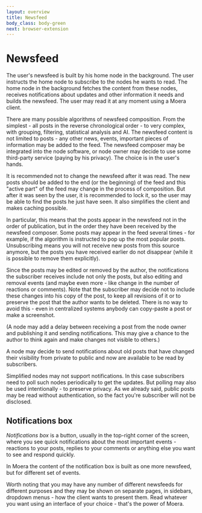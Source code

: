 ```yaml
---
layout: overview
title: Newsfeed
body_class: body-green
next: browser-extension
---
```


# Newsfeed

The user's newsfeed is built by his home node in the background. The
user instructs the home node to subscribe to the nodes he wants to read.
The home node in the background fetches the content from these nodes,
receives notifications about updates and other information it needs and
builds the newsfeed. The user may read it at any moment using a Moera
client.

There are many possible algorithms of newsfeed composition. From the
simplest - all posts in the reverse chronological order - to very
complex, with grouping, filtering, statistical analysis and AI. The
newsfeed content is not limited to posts - any other news, events,
important pieces of information may be added to the feed. The newsfeed
composer may be integrated into the node software, or node owner may
decide to use some third-party service (paying by his privacy). The
choice is in the user's hands.

It is recommended not to change the newsfeed after it was read. The new
posts should be added to the end (or the beginning) of the feed and this
"active part" of the feed may change in the process of composition. But
after it was seen by the user, it is recommended to lock it, so the user
may be able to find the posts he just have seen. It also simplifies the
client and makes caching possible.

In particular, this means that the posts appear in the newsfeed not in
the order of publication, but in the order they have been received by
the newsfeed composer. Some posts may appear in the feed several times -
for example, if the algorithm is instructed to pop up the most popular
posts. Unsubscribing means you will not receive new posts from this
source anymore, but the posts you have received earlier do not disappear
(while it is possible to remove them explicitly).

Since the posts may be edited or removed by the author, the
notifications the subscriber receives include not only the posts, but
also editing and removal events (and maybe even more - like change in
the number of reactions or comments). Note that the subscriber may
decide not to include these changes into his copy of the post, to keep
all revisions of it or to preserve the post that the author wants to be
deleted. There is no way to avoid this - even in centralized systems
anybody can copy-paste a post or make a screenshot.

(A node may add a delay between receiving a post from the node owner and
publishing it and sending notifications. This may give a chance to the
author to think again and make changes not visible to others.)

A node may decide to send notifications about old posts that have
changed their visibility from private to public and now are available to
be read by subscribers.

Simplified nodes may not support notifications. In this case subscribers
need to poll such nodes periodically to get the updates. But polling may
also be used intentionally - to preserve privacy. As we already said,
public posts may be read without authentication, so the fact you're
subscriber will not be disclosed.

## Notifications box

*Notifications box* is a button, usually in the top-right corner of the
screen, where you see quick notifications about the most important
events - reactions to your posts, replies to your comments or anything
else you want to see and respond quickly.

In Moera the content of the notification box is built as one more
newsfeed, but for different set of events.

Worth noting that you may have any number of different newsfeeds for
different purposes and they may be shown on separate pages, in sidebars,
dropdown menus - how the client wants to present them. Read whatever you
want using an interface of your choice - that's the power of Moera.
